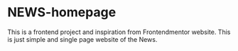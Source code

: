# NEWS-homepage
This is a frontend project and inspiration from Frontendmentor website. This is just simple and single page website of the News. 
